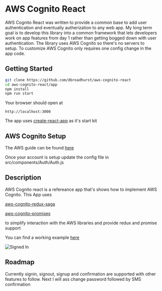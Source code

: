 # AWS Cognito React

AWS Cognito React was written to provide a common base to add user authentication and eventually autherization to any web app. My long term goal is to develop this library into a common framework that lets developers work on app features from day 1 rather than getting bogged down with user authentication. The library uses AWS Cognito so there's no servers to setup. To customize AWS Cognito only requires one config change in the app code.

## Getting Started

````bash
git clone https://github.com/dbroadhurst/aws-cognito-react
cd aws-cognito-react/app
npm install
npm run start
````

Your browser should open at 

````
http://localhost:3000
````

The app uses [create-react-app](https://github.com/facebookincubator/create-react-app) as it's start kit

## AWS Cognito Setup

The AWS guide can be found [here](http://docs.aws.amazon.com/cognito/latest/developerguide/setting-up-the-javascript-sdk.html)

Once your account is setup update the config file in src/components/Auth/Auth.js

## Description

AWS Cognito react is a refereance app that's shows how to implement AWS Cognito. This App uses 

[aws-cognito-redux-saga](https://www.npmjs.com/package/aws-cognito-redux-saga) 

[aws-cognito-promises](https://www.npmjs.com/package/aws-cognito-promises) 

to simplify interaction with the AWS libraries and provide redux and promise support 

You can find a working example [here](http://cognito.dbroadhurst.net) 

![Signed In](https://s3-us-west-2.amazonaws.com/union25-public/cognito.png) 

## Roadmap
Currently signin, signout, signup and confirmation are supported with other features to follow. Next I will ass change password followed by SMS confirmation

